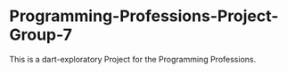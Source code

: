 # Programming-Professions-Project-Group-7
This is a dart-exploratory Project for the Programming Professions.
